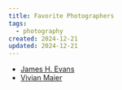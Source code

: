 ```yaml
---
title: Favorite Photographers
tags: 
  - photography
created: 2024-12-21
updated: 2024-12-21
---
```


- [James H. Evans](https://jameshevans.com/)
- [Vivian Maier](https://www.vivianmaier.com)